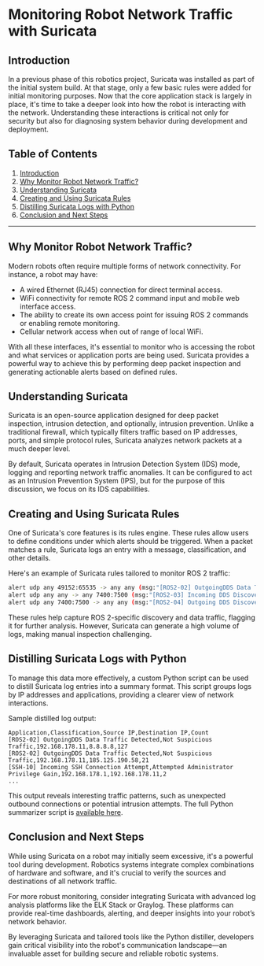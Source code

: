 
# Monitoring Robot Network Traffic with Suricata

## Introduction

In a previous phase of this robotics project, Suricata was installed as part of the initial system build. At that stage, only a few basic rules were added for initial monitoring purposes. Now that the core application stack is largely in place, it's time to take a deeper look into how the robot is interacting with the network. Understanding these interactions is critical not only for security but also for diagnosing system behavior during development and deployment.

## Table of Contents

1. [Introduction](#introduction)
2. [Why Monitor Robot Network Traffic?](#why-monitor-robot-network-traffic)
3. [Understanding Suricata](#understanding-suricata)
4. [Creating and Using Suricata Rules](#creating-and-using-suricata-rules)
5. [Distilling Suricata Logs with Python](#distilling-suricata-logs-with-python)
6. [Conclusion and Next Steps](#conclusion-and-next-steps)

---


## Why Monitor Robot Network Traffic?

Modern robots often require multiple forms of network connectivity. For instance, a robot may have:

* A wired Ethernet (RJ45) connection for direct terminal access.
* WiFi connectivity for remote ROS 2 command input and mobile web interface access.
* The ability to create its own access point for issuing ROS 2 commands or enabling remote monitoring.
* Cellular network access when out of range of local WiFi.

With all these interfaces, it's essential to monitor who is accessing the robot and what services or application ports are being used. Suricata provides a powerful way to achieve this by performing deep packet inspection and generating actionable alerts based on defined rules.

## Understanding Suricata

Suricata is an open-source application designed for deep packet inspection, intrusion detection, and optionally, intrusion prevention. Unlike a traditional firewall, which typically filters traffic based on IP addresses, ports, and simple protocol rules, Suricata analyzes network packets at a much deeper level.

By default, Suricata operates in Intrusion Detection System (IDS) mode, logging and reporting network traffic anomalies. It can be configured to act as an Intrusion Prevention System (IPS), but for the purpose of this discussion, we focus on its IDS capabilities.

## Creating and Using Suricata Rules

One of Suricata's core features is its rules engine. These rules allow users to define conditions under which alerts should be triggered. When a packet matches a rule, Suricata logs an entry with a message, classification, and other details.

Here's an example of Suricata rules tailored to monitor ROS 2 traffic:

```bash
alert udp any 49152:65535 -> any any (msg:"[ROS2-02] OutgoingDDS Data Traffic Detected"; sid:100002; rev:1; classtype:not-suspicious;)
alert udp any any -> any 7400:7500 (msg:"[ROS2-03] Incoming DDS Discovery Traffic to ROS2 Node"; sid:100001; rev:2; classtype:not-suspicious;)
alert udp any 7400:7500 -> any any (msg:"[ROS2-04] Outgoing DDS Discovery Packet from ROS2 Node"; sid:100003; rev:1; classtype:not-suspicious;)
```

These rules help capture ROS 2-specific discovery and data traffic, flagging it for further analysis. However, Suricata can generate a high volume of logs, making manual inspection challenging.

## Distilling Suricata Logs with Python

To manage this data more effectively, a custom Python script can be used to distill Suricata log entries into a summary format. This script groups logs by IP addresses and applications, providing a clearer view of network interactions.

Sample distilled log output:

```csv
Application,Classification,Source IP,Destination IP,Count
[ROS2-02] OutgoingDDS Data Traffic Detected,Not Suspicious Traffic,192.168.178.11,8.8.8.8,127
[ROS2-02] OutgoingDDS Data Traffic Detected,Not Suspicious Traffic,192.168.178.11,185.125.190.58,21
[SSH-10] Incoming SSH Connection Attempt,Attempted Administrator Privilege Gain,192.168.178.1,192.168.178.11,2
...
```

This output reveals interesting traffic patterns, such as unexpected outbound connections or potential intrusion attempts. The full Python summarizer script is [available here](#).

## Conclusion and Next Steps

While using Suricata on a robot may initially seem excessive, it's a powerful tool during development. Robotics systems integrate complex combinations of hardware and software, and it's crucial to verify the sources and destinations of all network traffic.

For more robust monitoring, consider integrating Suricata with advanced log analysis platforms like the ELK Stack or Graylog. These platforms can provide real-time dashboards, alerting, and deeper insights into your robot’s network behavior.

By leveraging Suricata and tailored tools like the Python distiller, developers gain critical visibility into the robot's communication landscape—an invaluable asset for building secure and reliable robotic systems.

